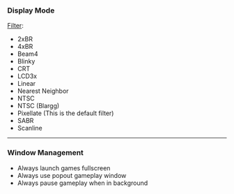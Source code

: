 ### Display Mode

[Filter](https://github.com/OpenEmu/OpenEmu/wiki/User-guide:-Filters): 
* 2xBR
* 4xBR
* Beam4
* Blinky
* CRT
* LCD3x
* Linear
* Nearest Neighbor
* NTSC
* NTSC (Blargg)
* Pixellate (This is the default filter)
* SABR
* Scanline


-----

### Window Management

* Always launch games fullscreen
* Always use popout gameplay window
* Always pause gameplay when in background